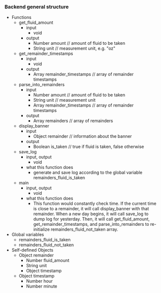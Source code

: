 ### Backend general structure
- Functions
	- get_fluid_amount
		- input
			- void
		- output
			- Number amount 						 // amount of fluid to be taken
			- String unit 									 // measurement unit, e.g. "oz"
	- get_remainder_timestamps
		- input
			- void
		- output
			- Array remainder_timestamps	 // array of remainder timestamps 
	- parse_into_remainders
		- input							
			- Number amount						  	 // amount of fluid to be taken 
			- String unit									 // measurement unit
			- Array remainder_timestamps	 // array of remainder timestamps
		- output
			- Array remainders						  // array of remainders
	- display_banner
		- input
			- Object remainder						  // information about the banner
		- output
			- Boolean is_taken						   // true if fluid is taken, false otherwise
	- save_log
		- input, output
			- void
		- what this function does
			- generate and save log according to the global variable remainders_fluid_is_taken
	- main
		- input, output
			- void
		- what this function does
			- This function would constantly check time. If the current time is close to a remainder, it will call display_banner with that remainder. When a new day begins, it will call save_log to dump log for yesterday. Then, it will call get_fluid_amount, get_remainder_timestamps, and parse_into_remainders to re-initialize remainders_fluid_not_taken array.
- Global variables
	- remainders_fluid_is_taken
	- remainders_fluid_not_taken
- Self-defined Objects
	- Object remainder 
		- Number fluid_amount
		- String unit
		- Object timestamp
	- Object timestamp
		- Number hour
		- Number minute